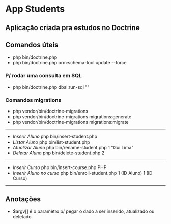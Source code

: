 # App Students

## Aplicação criada pra estudos no Doctrine

## Comandos úteis

- php bin/doctrine.php
- php bin/doctrine.php orm:schema-tool:update --force

### P/ rodar uma consulta em SQL
- php bin/doctrine.php dbal:run-sql ""

### Comandos migrations
- php vendor/bin/doctrine-migrations
- php vendor/bin/doctrine-migrations migrations:generate
- php vendor/bin/doctrine-migrations migrations:migrate

---

- *Inserir Aluno* php bin/insert-student.php
- *Listar Aluno* php bin/list-student.php
- *Atualizar Aluno* php bin/rename-student.php 1 "Gui Lima"
- *Deletar Aluno* php bin/delete-student.php 2

---

- *Inserir Curso* php bin/insert-course.php PHP
- *Inserir Aluno no curso* php bin/enroll-student.php 1 (ID Aluno) 1 (ID Curso)

--- 

## Anotações 
- $argv[] é o paramêtro p/ pegar o dado a ser inserido, atualizado ou deletado 

